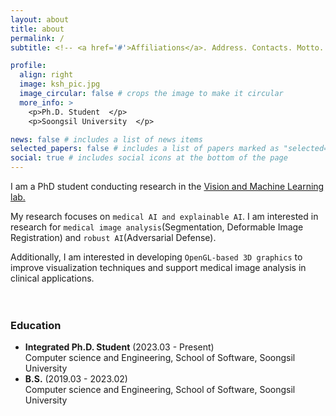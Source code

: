 ```yaml
---
layout: about
title: about
permalink: /
subtitle: <!-- <a href='#'>Affiliations</a>. Address. Contacts. Motto. Etc. -->

profile:
  align: right
  image: ksh_pic.jpg
  image_circular: false # crops the image to make it circular
  more_info: >
    <p>Ph.D. Student  </p>
    <p>Soongsil University  </p>

news: false # includes a list of news items
selected_papers: false # includes a list of papers marked as "selected={true}"
social: true # includes social icons at the bottom of the page
---
```

I am a PhD student conducting research in the [Vision and Machine Learning lab.](https://sites.google.com/view/vmllab) 

My research focuses on `medical AI and explainable AI`. I am interested in research for `medical image analysis`(Segmentation, Deformable Image Registration) and `robust AI`(Adversarial Defense).

Additionally, I am interested in developing `OpenGL-based 3D graphics` to improve visualization techniques and support medical image analysis in clinical applications.   
<br/><br/>
### **Education**
   - **Integrated Ph.D. Student** (2023.03 - Present)  
      Computer science and Engineering, School of Software, Soongsil University  
   - **B.S.** (2019.03 - 2023.02)  
      Computer science and Engineering, School of Software, Soongsil University
